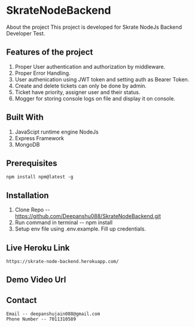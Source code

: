 # SkrateNodeBackend
About the project
This project is developed for Skrate NodeJs Backend Developer Test.

## Features of the project
1. Proper User authentication and authorization by middleware.
2. Proper Error Handling.
3. User authenication using JWT token and setting auth as Bearer Token.
4. Create and delete tickets can only be done by admin.
5. Ticket have priority, assigner user and their status.
6. Mogger for storing console logs on file and display it on console. 

## Built With
1. JavaScipt runtime engine NodeJs
2. Express Framework
3. MongoDB

## Prerequisites
    npm install npm@latest -g
    
## Installation
1. Clone Repo -- https://github.com/Deepanshu088/SkrateNodeBackend.git
2. Run command in terminal  -- npm install
3. Setup env file using .env.example. Fill up credentials.

## Live Heroku Link
    https://skrate-node-backend.herokuapp.com/
    
## Demo Video Url
    

## Contact
    Email -- deepanshujain088@gmail.com
    Phone Number -- 7011310589
    
    

